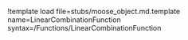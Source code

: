 !template load file=stubs/moose_object.md.template name=LinearCombinationFunction syntax=/Functions/LinearCombinationFunction
